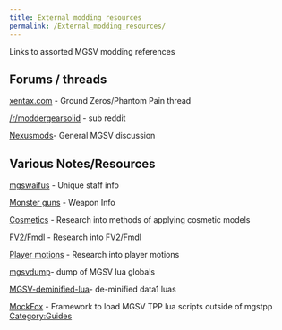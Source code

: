 ```yaml
---
title: External modding resources
permalink: /External_modding_resources/
---
```


Links to assorted MGSV modding references

## Forums / threads

[xentax.com](https://forum.xentax.com/viewtopic.php?f=10&t=12407) -
Ground Zeros/Phantom Pain thread

[/r/moddergearsolid](https://www.reddit.com/r/moddergearsolid/) - sub
reddit

[Nexusmods](https://forums.nexusmods.com/index.php?/forum/3466-general-metal-gear-solid-v:-the-phantom-pain-discussion/)-
General MGSV discussion

## Various Notes/Resources

[mgswaifus](https://unknown321.github.io/mgswaifus/) - Unique staff info

[Monster guns](https://unknown321.github.io/mgsmonsterguns/) - Weapon
Info

[Cosmetics](https://unknown321.github.io/mgsv_research/cosmetics.html) -
Research into methods of applying cosmetic models

[FV2/Fmdl](https://unknown321.github.io/mgsv_research/fv2.html) -
Research into FV2/Fmdl

[Player
motions](https://unknown321.github.io/mgsv_research/motions.html) -
Research into player motions

[mgsvdump](https://github.com/unknown321/mgsvdump)- dump of MGSV lua
globals

[MGSV-deminified-lua](https://github.com/TinManTex/mgsv-deminified-lua)-
de-minified data1 luas

[MockFox](https://github.com/TinManTex/MockFox) - Framework to load MGSV
TPP lua scripts outside of mgstpp
[Category:Guides](/Category:Guides "wikilink")